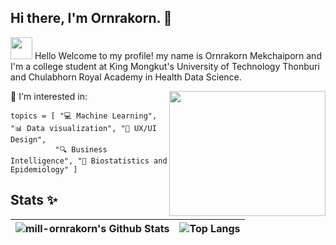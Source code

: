 ## Hi there, I'm Ornrakorn. 👋  

<img src="https://media0.giphy.com/media/dXSX78fEcQ4aEpvW44/giphy.gif" width="35"> Hello Welcome to my profile! my name is Ornrakorn Mekchaiporn and I'm a college student at King Mongkut's University of Technology Thonburi and Chulabhorn Royal Academy in Health Data Science.

<img src="https://media2.giphy.com/media/PowPs3nkR1PwJCPqtc/giphy.gif" align="right" width="250" height="200" />

 💬 I'm interested in:
 ``` 
 topics = [ "💻 Machine Learning", "📊 Data visualization", "🎨 UX/UI Design",
           "🔍 Business Intelligence", "🧪 Biostatistics and Epidemiology" ]
 ```

## Stats ✨
| ![mill-ornrakorn's Github Stats](https://github-readme-stats.vercel.app/api?username=mill-ornrakorn&theme=buefy&show_icons=true&hide_border=true) | ![Top Langs](https://github-readme-stats.vercel.app/api/top-langs/?username=mill-ornrakorn&theme=buefy&hide=TeX&layout=compact&hide_border=true) |
| ------------- | ------------- |





<!-- ![Visitor Badge](https://visitor-badge.laobi.icu/badge?page_id=mill-ornrakorn.mill-ornrakorn) -->
